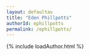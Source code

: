 ```yaml
---
layout: defaultau
title: "Eden Phillpotts"
authorId: ephillpotts
permalink: /ephillpotts/
---
```

{% include loadAuthor.html %}
<script>
    $(document).ready(function(){
        showAuthorBio('{{ page.authorId }}');
   });
</script>
